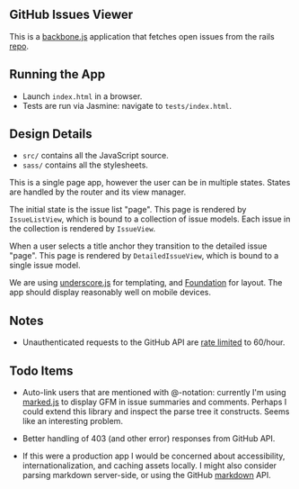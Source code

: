 ## GitHub Issues Viewer

This is a [backbone.js](http://backbonejs.org/) application that fetches open issues from the rails [repo](//github.com/rails/rails/issues).

## Running the App
- Launch `index.html` in a browser.
- Tests are run via Jasmine: navigate to `tests/index.html`.

## Design Details
- `src/` contains all the JavaScript source.
- `sass/` contains all the stylesheets.

This is a single page app, however the user can be in multiple states. States are handled by the router and its view manager.

The initial state is the issue list "page". This page is rendered by `IssueListView`, which is bound to a collection of issue models. Each issue in the collection is rendered by `IssueView`.

When a user selects a title anchor they transition to the detailed issue "page". This page is rendered by `DetailedIssueView`, which is bound to a single issue model.

We are using [underscore.js](http://underscorejs.org) for templating, and [Foundation](http://foundation.zurb.com) for layout. 
The app should display reasonably well on mobile devices.

## Notes
- Unauthenticated requests to the GitHub API are [rate limited](//developer.github.com/v3/#rate-limiting) to 60/hour.

## Todo Items
- Auto-link users that are mentioned with @-notation: currently I'm using [marked.js](//github.com/chjj/marked) to display GFM in issue summaries and comments. Perhaps I could extend this library and inspect the parse tree it constructs. Seems like an interesting problem.

- Better handling of 403 (and other error) responses from GitHub API.

- If this were a production app I would be concerned about accessibility, internationalization, and caching assets locally. I might also consider parsing markdown server-side, or using the GitHub [markdown](https://developer.github.com/v3/markdown/) API.
